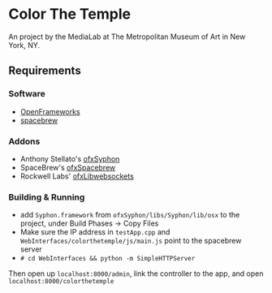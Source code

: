 Color The Temple
================

An project by the MediaLab at The Metropolitan Museum of Art in New York, NY.

## Requirements

### Software
* [OpenFrameworks](http://openframeworks.cc)
* [spacebrew](http://spacebrew.cc)

### Addons
* Anthony Stellato's [ofxSyphon](https://github.com/astellato/ofxSyphon)
* SpaceBrew's [ofxSpacebrew](https://github.com/Spacebrew/ofxSpacebrew)
* Rockwell Labs' [ofxLibwebsockets](https://github.com/labatrockwell/ofxLibwebsockets)

### Building & Running

* add `Syphon.framework` from `ofxSyphon/libs/Syphon/lib/osx` to the project, under Build Phases -> Copy Files
* Make sure the IP address in `testApp.cpp` and `WebInterfaces/colorthetemple/js/main.js` point to the spacebrew server
* `# cd WebInterfaces && python -m SimpleHTTPServer`

Then open up `localhost:8000/admin`, link the controller to the app, and open `localhost:8000/colorthetemple`
